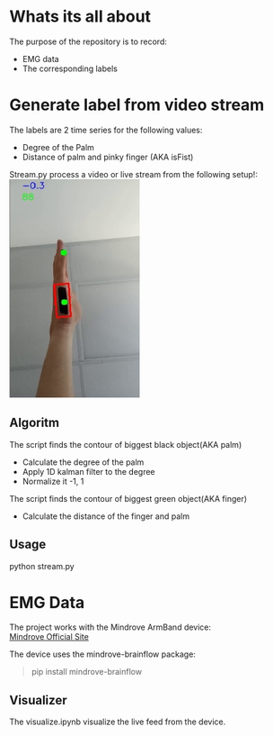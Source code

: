 # Whats its all about
The purpose of the repository is to record:
- EMG data
- The corresponding labels

# Generate label from video stream
The labels are 2 time series for the following values:
- Degree of the Palm
- Distance of palm and pinky finger (AKA isFist)


Stream.py process a video or live stream from the following setup!:\
![alt text](resources/demo.jpg)

## Algoritm
The script finds the contour of biggest black object(AKA palm)
- Calculate the degree of the palm
- Apply 1D kalman filter to the degree
- Normalize it -1, 1 

The script finds the contour of biggest green object(AKA finger)
- Calculate the distance of the finger and palm

## Usage

python stream.py

# EMG Data
The project works with the Mindrove ArmBand device:\
[Mindrove Official Site](https://mindrove.com/product/armband_8_ch/)

The device uses the mindrove-brainflow package:
>pip install mindrove-brainflow

## Visualizer
The visualize.ipynb visualize the live feed from the device.


